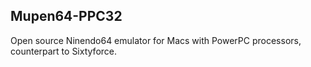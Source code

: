Mupen64-PPC32
------------------------
Open source Ninendo64 emulator for Macs with PowerPC processors, counterpart to Sixtyforce.


